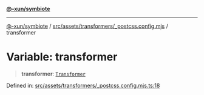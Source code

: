 [**@-xun/symbiote**](../../../../../README.md)

***

[@-xun/symbiote](../../../../../README.md) / [src/assets/transformers/\_postcss.config.mjs](../README.md) / transformer

# Variable: transformer

> **transformer**: [`Transformer`](../../../type-aliases/Transformer.md)

Defined in: [src/assets/transformers/\_postcss.config.mjs.ts:18](https://github.com/Xunnamius/symbiote/blob/79d395cced979d17188580f3f3b776aa6e57df18/src/assets/transformers/_postcss.config.mjs.ts#L18)
